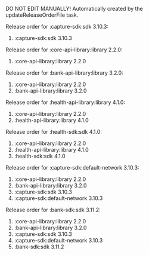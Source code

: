 DO NOT EDIT MANUALLY!
Automatically created by the updateReleaseOrderFile task.

Release order for :capture-sdk:sdk 3.10.3:
 1. :capture-sdk:sdk 3.10.3

Release order for :core-api-library:library 2.2.0:
 1. :core-api-library:library 2.2.0

Release order for :bank-api-library:library 3.2.0:
 1. :core-api-library:library 2.2.0
 2. :bank-api-library:library 3.2.0

Release order for :health-api-library:library 4.1.0:
 1. :core-api-library:library 2.2.0
 2. :health-api-library:library 4.1.0

Release order for :health-sdk:sdk 4.1.0:
 1. :core-api-library:library 2.2.0
 2. :health-api-library:library 4.1.0
 3. :health-sdk:sdk 4.1.0

Release order for :capture-sdk:default-network 3.10.3:
 1. :core-api-library:library 2.2.0
 2. :bank-api-library:library 3.2.0
 3. :capture-sdk:sdk 3.10.3
 4. :capture-sdk:default-network 3.10.3

Release order for :bank-sdk:sdk 3.11.2:
 1. :core-api-library:library 2.2.0
 2. :bank-api-library:library 3.2.0
 3. :capture-sdk:sdk 3.10.3
 4. :capture-sdk:default-network 3.10.3
 5. :bank-sdk:sdk 3.11.2

